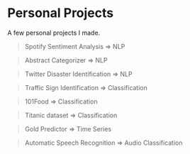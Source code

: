 # Personal Projects
A few personal projects I made.

> Spotify Sentiment Analysis => NLP 

> Abstract Categorizer => NLP 

> Twitter Disaster Identification => NLP 

> Traffic Sign Identification => Classification

> 101Food => Classification

> Titanic dataset => Classification 

> Gold Predictor => Time Series  

> Automatic Speech Recognition => Audio Classification 




